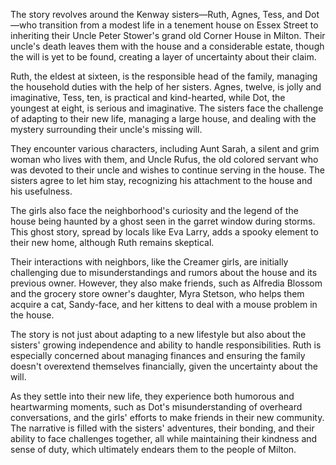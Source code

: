 The story revolves around the Kenway sisters—Ruth, Agnes, Tess, and Dot—who transition from a modest life in a tenement house on Essex Street to inheriting their Uncle Peter Stower's grand old Corner House in Milton. Their uncle's death leaves them with the house and a considerable estate, though the will is yet to be found, creating a layer of uncertainty about their claim.

Ruth, the eldest at sixteen, is the responsible head of the family, managing the household duties with the help of her sisters. Agnes, twelve, is jolly and imaginative, Tess, ten, is practical and kind-hearted, while Dot, the youngest at eight, is serious and imaginative. The sisters face the challenge of adapting to their new life, managing a large house, and dealing with the mystery surrounding their uncle's missing will.

They encounter various characters, including Aunt Sarah, a silent and grim woman who lives with them, and Uncle Rufus, the old colored servant who was devoted to their uncle and wishes to continue serving in the house. The sisters agree to let him stay, recognizing his attachment to the house and his usefulness.

The girls also face the neighborhood's curiosity and the legend of the house being haunted by a ghost seen in the garret window during storms. This ghost story, spread by locals like Eva Larry, adds a spooky element to their new home, although Ruth remains skeptical.

Their interactions with neighbors, like the Creamer girls, are initially challenging due to misunderstandings and rumors about the house and its previous owner. However, they also make friends, such as Alfredia Blossom and the grocery store owner's daughter, Myra Stetson, who helps them acquire a cat, Sandy-face, and her kittens to deal with a mouse problem in the house.

The story is not just about adapting to a new lifestyle but also about the sisters' growing independence and ability to handle responsibilities. Ruth is especially concerned about managing finances and ensuring the family doesn't overextend themselves financially, given the uncertainty about the will.

As they settle into their new life, they experience both humorous and heartwarming moments, such as Dot's misunderstanding of overheard conversations, and the girls' efforts to make friends in their new community. The narrative is filled with the sisters' adventures, their bonding, and their ability to face challenges together, all while maintaining their kindness and sense of duty, which ultimately endears them to the people of Milton.